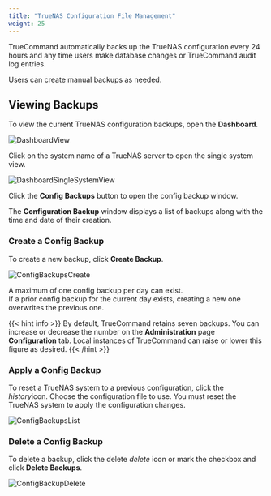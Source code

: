 ```yaml
---
title: "TrueNAS Configuration File Management"
weight: 25
---
```


TrueCommand automatically backs up the TrueNAS configuration every 24 hours and any time users make database changes or TrueCommand audit log entries.

Users can create manual backups as needed.

## Viewing Backups

To view the current TrueNAS configuration backups, open the **Dashboard**.

![DashboardView](/images/TrueCommand/2.1/DashboardView.png "Dashboard View")

Click on the system name of a TrueNAS server to open the single system view.

![DashboardSingleSystemView](/images/TrueCommand/2.0/DashboardSingleSystemView.png "Dashboard Single System View")

Click the **Config Backups** button to open the config backup window.

The **Configuration Backup** window displays a list of backups along with the time and date of their creation.


### Create a Config Backup

To create a new backup, click **Create Backup**.

![ConfigBackupsCreate](/images/TrueCommand/2.0/ConfigBackupsCreate.png "Config Backups Create")

A maximum of one config backup per day can exist.  
If a prior config backup for the current day exists, creating a new one overwrites the previous one.

{{< hint info >}}
By default, TrueCommand retains seven backups. You can increase or decrease the number on the **Administration** page **Configuration** tab.
Local instances of TrueCommand can raise or lower this figure as desired. 
{{< /hint >}}

### Apply a Config Backup

To reset a TrueNAS system to a previous configuration, click the <i class="material-icons" aria-hidden="true" title="History">history</i>icon.
Choose the configuration file to use.
You must reset the TrueNAS system to apply the configuration changes.

![ConfigBackupsList](/images/TrueCommand/2.0/ConfigBackupsList.png "Config Backups List")

### Delete a Config Backup

To delete a backup, click the delete <i class="material-icons" aria-hidden="true" title="Delete">delete</i> icon or mark the checkbox and click **Delete Backups**.

![ConfigBackupDelete](/images/TrueCommand/2.0/ConfigBackupDelete.png "Config Backup Delete")